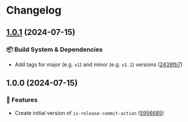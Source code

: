 # Changelog

## [1.0.1](https://github.com/NiverEngineering/is-release-commit-action/compare/v1.0.0...v1.0.1) (2024-07-15)


### 📦 Build System & Dependencies

* Add tags for major (e.g. `v1`) and minor (e.g. `v1.1`) versions ([2439fb7](https://github.com/NiverEngineering/is-release-commit-action/commit/2439fb790932a348bb06f196f580f7f129508642))

## 1.0.0 (2024-07-15)


### 🚀 Features

* Create initial version of `is-release-commit-action` ([5956685](https://github.com/NiverEngineering/is-release-commit-action/commit/595668561f390ab878be9503fbd41cc652f11709))
